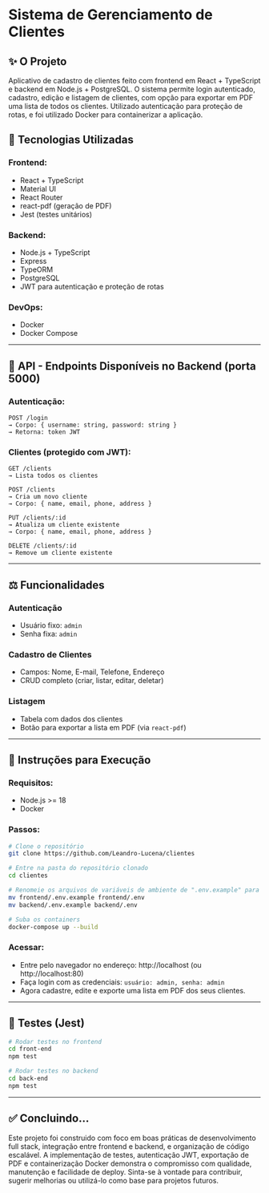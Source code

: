 # Sistema de Gerenciamento de Clientes

## ✨ O Projeto

Aplicativo de cadastro de clientes feito com frontend em React + TypeScript e backend em Node.js + PostgreSQL. O sistema permite login autenticado, cadastro, edição e listagem de clientes, com opção para exportar em PDF uma lista de todos os clientes. Utilizado autenticação para proteção de rotas, e foi utilizado Docker para containerizar a aplicação.

## 🚀 Tecnologias Utilizadas

### Frontend:

- React + TypeScript
- Material UI
- React Router
- react-pdf (geração de PDF)
- Jest (testes unitários)

### Backend:

- Node.js + TypeScript
- Express
- TypeORM
- PostgreSQL
- JWT para autenticação e proteção de rotas

### DevOps:

- Docker
- Docker Compose

---

## 📌 API - Endpoints Disponíveis no Backend (porta 5000)

### Autenticação:

```
POST /login
→ Corpo: { username: string, password: string }
→ Retorna: token JWT
```

### Clientes (protegido com JWT):

```
GET /clients
→ Lista todos os clientes

POST /clients
→ Cria um novo cliente
→ Corpo: { name, email, phone, address }

PUT /clients/:id
→ Atualiza um cliente existente
→ Corpo: { name, email, phone, address }

DELETE /clients/:id
→ Remove um cliente existente
```

---

## ⚖️ Funcionalidades

### Autenticação

- Usuário fixo: `admin`
- Senha fixa: `admin`

### Cadastro de Clientes

- Campos: Nome, E-mail, Telefone, Endereço
- CRUD completo (criar, listar, editar, deletar)

### Listagem

- Tabela com dados dos clientes
- Botão para exportar a lista em PDF (via `react-pdf`)

---

## 📆 Instruções para Execução

### Requisitos:

- Node.js >= 18
- Docker

### Passos:

```bash
# Clone o repositório
git clone https://github.com/Leandro-Lucena/clientes

# Entre na pasta do repositório clonado
cd clientes

# Renomeie os arquivos de variáveis de ambiente de ".env.example" para ".env"
mv frontend/.env.example frontend/.env
mv backend/.env.example backend/.env

# Suba os containers
docker-compose up --build
```

### Acessar:

- Entre pelo navegador no endereço: http://localhost (ou http://localhost:80)
- Faça login com as credenciais: `usuário: admin, senha: admin`
- Agora cadastre, edite e exporte uma lista em PDF dos seus clientes.

---

## 🔧 Testes (Jest)

```bash
# Rodar testes no frontend
cd front-end
npm test
```

```bash
# Rodar testes no backend
cd back-end
npm test
```

---

## ✅ Concluindo...

Este projeto foi construido com foco em boas práticas de desenvolvimento full stack, integração entre frontend e backend, e organização de código escalável. A implementação de testes, autenticação JWT, exportação de PDF e containerização Docker demonstra o compromisso com qualidade, manutenção e facilidade de deploy. Sinta-se à vontade para contribuir, sugerir melhorias ou utilizá-lo como base para projetos futuros.

